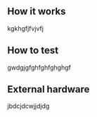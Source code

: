 <!---

This file is used to generate your project datasheet. Please fill in the information below and delete any unused
sections.

You can also include images in this folder and reference them in the markdown. Each image must be less than
512 kb in size, and the combined size of all images must be less than 1 MB.
-->

## How it works

kgkhgfjfvjvfj

## How to test

gwdgjgfghfghfghghgf

## External hardware

jbdcjdcwjjdjdg

